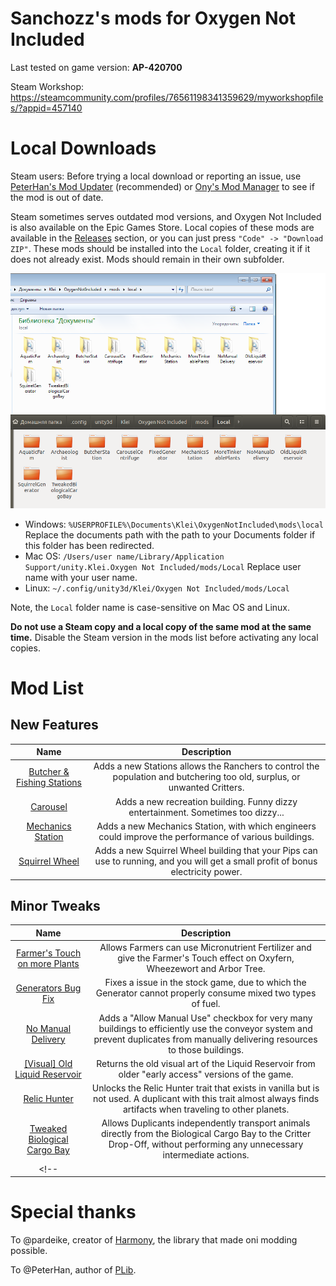 # Sanchozz's mods for Oxygen Not Included
Last tested on game version: **AP-420700**

Steam Workshop: https://steamcommunity.com/profiles/76561198341359629/myworkshopfiles/?appid=457140

# Local Downloads
Steam users: Before trying a local download or reporting an issue, use [PeterHan's Mod Updater](https://steamcommunity.com/sharedfiles/filedetails/?id=2018291283)  \(recommended\) or [Ony's Mod Manager](https://steamcommunity.com/sharedfiles/filedetails/?id=1843965353) to see if the mod is out of date.

Steam sometimes serves outdated mod versions, and Oxygen Not Included is also available on the Epic Games Store. Local copies of these mods are available in the [Releases](https://github.com/SanchozzDeponianin/ONIMods/releases/tag/ModsLatest) section, or you can just press `"Code" -> "Download ZIP"`. These mods should be installed into the `Local` folder, creating it if it does not already exist. Mods should remain in their own subfolder.

![Location where local mods should be installed](Docs/localmods.png)

+ Windows: `%USERPROFILE%\Documents\Klei\OxygenNotIncluded\mods\local` Replace the documents path with the path to your Documents folder if this folder has been redirected.
+ Mac OS: `/Users/user name/Library/Application Support/unity.Klei.Oxygen Not Included/mods/Local` Replace user name with your user name.
+ Linux: `~/.config/unity3d/Klei/Oxygen Not Included/mods/Local`

Note, the `Local` folder name is case-sensitive on Mac OS and Linux.

**Do not use a Steam copy and a local copy of the same mod at the same time.** Disable the Steam version in the mods list before activating any local copies.

# Mod List
## New Features
|  **Name**  |  **Description**  |
| :--------: | :---------------: |
| [Butcher & Fishing Stations](https://steamcommunity.com/sharedfiles/filedetails/?id=1907824546) | Adds a new Stations allows the Ranchers to control the population and butchering too old, surplus, or unwanted Critters. |
| [Carousel](https://steamcommunity.com/sharedfiles/filedetails/?id=1899088142) | Adds a new recreation building. Funny dizzy entertainment. Sometimes too dizzy... |
| [Mechanics Station](https://steamcommunity.com/sharedfiles/filedetails/?id=1938117526) | Adds a new Mechanics Station, with which engineers could improve the performance of various buildings. |
| [Squirrel Wheel](https://steamcommunity.com/sharedfiles/filedetails/?id=2086704949) | Adds a new Squirrel Wheel building that your Pips can use to running, and you will get a small profit of bonus electricity power. |

## Minor Tweaks
|  **Name**  |  **Description**  |
| :--------: | :---------------: |
| [Farmer's Touch on more Plants](https://steamcommunity.com/sharedfiles/filedetails/?id=1933433002) | Allows Farmers can use Micronutrient Fertilizer and give the Farmer's Touch effect on Oxyfern, Wheezewort and Arbor Tree. |
| [Generators Bug Fix](https://steamcommunity.com/sharedfiles/filedetails/?id=2090191873) | Fixes a issue in the stock game, due to which the Generator cannot properly consume mixed two types of fuel. |
| [No Manual Delivery](https://steamcommunity.com/sharedfiles/filedetails/?id=2047308624) | Adds a "Allow Manual Use" checkbox for very many buildings to efficiently use the conveyor system and prevent duplicates from manually delivering resources to those buildings. |
| [[Visual] Old Liquid Reservoir](https://steamcommunity.com/sharedfiles/filedetails/?id=1904543022) | Returns the old visual art of the Liquid Reservoir from older "early access" versions of the game. |
| [Relic Hunter](https://steamcommunity.com/sharedfiles/filedetails/?id=1927259233) | Unlocks the Relic Hunter trait that exists in vanilla but is not used. A duplicant with this trait almost always finds artifacts when traveling to other planets. |
| [Tweaked Biological Cargo Bay](https://steamcommunity.com/sharedfiles/filedetails/?id=1891479671) | Allows Duplicants independently transport animals directly from the Biological Cargo Bay to the Critter Drop-Off, without performing any unnecessary intermediate actions. |
<!--| []() |  |-->

# Special thanks
To @pardeike, creator of [Harmony](https://github.com/pardeike/Harmony), the library that made oni modding possible.

To @PeterHan, author of [PLib](https://github.com/peterhaneve/ONIMods/tree/master/PLib).
